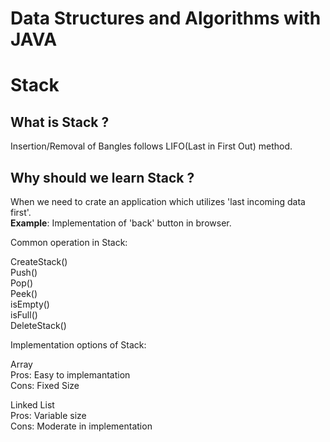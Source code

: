 # Data Structures and Algorithms with JAVA

# Stack

## What is Stack ?

Insertion/Removal of Bangles follows LIFO(Last in First Out) method.

## Why should we learn Stack ?

When we need to crate an application which utilizes 'last incoming data first'.  
**Example**: Implementation of 'back' button in browser.  

Common operation in Stack:

CreateStack()  
Push()  
Pop()  
Peek()  
isEmpty()  
isFull()  
DeleteStack()  

Implementation options of Stack:  

Array  
Pros: Easy to implemantation  
Cons: Fixed Size

Linked List  
Pros: Variable size  
Cons: Moderate in implementation
